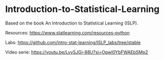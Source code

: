 # Introduction-to-Statistical-Learning
Based on the book An Introduction to Statistical Learning (ISLP).

Resources: https://www.statlearning.com/resources-python

Labs: https://github.com/intro-stat-learning/ISLP_labs/tree/stable

Video serie: https://youtu.be/LvySJGj-88U?si=OpwI0YbFWAEbSMp2
